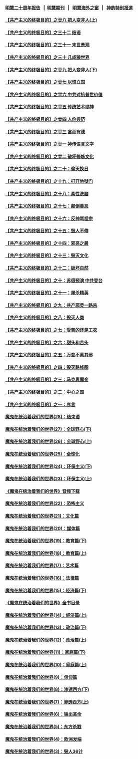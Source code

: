 #### [明慧二十周年报告](https://github.com/gfw-breaker/mh-reports/blob/master/README.md?t=07182237) &nbsp;&nbsp;|&nbsp;&nbsp;[明慧期刊](https://github.com/gfw-breaker/mh-qikan) &nbsp;&nbsp;|&nbsp;&nbsp; [明慧海外之窗](https://github.com/gfw-breaker/mh-news/blob/master/README.md?t=07182237) &nbsp;&nbsp;|&nbsp;&nbsp; [神韵特别报道](https://github.com/gfw-breaker/mh-news/blob/master/shenyun.md?t=07182237) 

#### [【共产主义的终极目的】之廿八 把人变非人(上)](../pages/nsc422/n11340492.md?t=07182237) 

#### [【共产主义的终极目的】之三十二 结语](../pages/nsc422/n11360535.md?t=07182237) 

#### [【共产主义的终极目的】之三十一 末世景观](../pages/nsc422/n11351129.md?t=07182237) 

#### [【共产主义的终极目的】之三十 几成狼世界](../pages/nsc422/n11348280.md?t=07182237) 

#### [【共产主义的终极目的】之廿九 把人变非人(下)](../pages/nsc422/n11344140.md?t=07182237) 

#### [【共产主义的终极目的】之廿七 以恨立国](../pages/nsc422/n11336944.md?t=07182237) 

#### [【共产主义的终极目的】之廿六 中共对抗普世价值](../pages/nsc422/n11324785.md?t=07182237) 

#### [【共产主义的终极目的】之廿五 传统艺术颂神](../pages/nsc422/n11296396.md?t=07182237) 

#### [【共产主义的终极目的】之廿四 人伦典范](../pages/nsc422/n11296397.md?t=07182237) 

#### [【共产主义的终极目的】之廿三 富而有德](../pages/nsc422/n11283598.md?t=07182237) 

#### [【共产主义的终极目的】之廿一 神传语言文字](../pages/nsc422/n11263265.md?t=07182237) 

#### [【共产主义的终极目的】之廿二 破坏修炼文化](../pages/nsc422/n11245728.md?t=07182237) 

#### [【共产主义的终极目的】之二十：偷天换日](../pages/nsc422/n11238846.md?t=07182237) 

#### [【共产主义的终极目的】之十九：打开地狱门](../pages/nsc422/n11206376.md?t=07182237) 

#### [【共产主义的终极目的】之十八：柔性洗脑](../pages/nsc422/n11199994.md?t=07182237) 

#### [【共产主义的终极目的】之十七：颠倒善恶](../pages/nsc422/n11179782.md?t=07182237) 

#### [【共产主义的终极目的】之十六：反神骂祖宗](../pages/nsc422/n11166798.md?t=07182237) 

#### [【共产主义的终极目的】之十五：毁人不倦](../pages/nsc422/n11166792.md?t=07182237) 

#### [【共产主义的终极目的】之十四：邪恶之最](../pages/nsc422/n11150249.md?t=07182237) 

#### [【共产主义的终极目的】之十三：毁灭文化](../pages/nsc422/n11135227.md?t=07182237) 

#### [【共产主义的终极目的】之十二：破坏自然](../pages/nsc422/n11135214.md?t=07182237) 

#### [【共产主义的终极目的】之十：苏俄预演 中共登台](../pages/nsc422/n11118424.md?t=07182237) 

#### [【共产主义的终极目的】之十一：屠杀精英](../pages/nsc422/n11118442.md?t=07182237) 

#### [【共产主义的终极目的】之九：共产邪灵一路杀](../pages/nsc422/n11114139.md?t=07182237) 

#### [【共产主义的终极目的】之八：毁灭人类](../pages/nsc422/n11108503.md?t=07182237) 

#### [【共产主义的终极目的】之七：受苦的还是工农](../pages/nsc422/n11101809.md?t=07182237) 

#### [【共产主义的终极目的】之六：甜头和苦头](../pages/nsc422/n11096971.md?t=07182237) 

#### [【共产主义的终极目的】之五：万变不离其邪](../pages/nsc422/n11091285.md?t=07182237) 

#### [【共产主义的终极目的】之四：毁灭路线图](../pages/nsc422/n11086284.md?t=07182237) 

#### [【共产主义的终极目的】之三：马克思魔变](../pages/nsc422/n11061941.md?t=07182237) 

#### [【共产主义的终极目的】之二：中心之国](../pages/nsc422/n11047728.md?t=07182237) 

#### [【共产主义的终极目的】之一：序言](../pages/nsc422/n11086077.md?t=07182237) 

#### [魔鬼在统治着我们的世界(28)：结束语](../pages/nsc422/n10936246.md?t=07182237) 

#### [魔鬼在统治着我们的世界(27)：全球野心(下)](../pages/nsc422/n10928319.md?t=07182237) 

#### [魔鬼在统治着我们的世界(26)：全球野心(上)](../pages/nsc422/n10900318.md?t=07182237) 

#### [魔鬼在统治着我们的世界(25)：全球化](../pages/nsc422/n10788205.md?t=07182237) 

#### [魔鬼在统治着我们的世界(24)：环保主义(下)](../pages/nsc422/n10695307.md?t=07182237) 

#### [魔鬼在统治着我们的世界(23)：环保主义(上)](../pages/nsc422/n10688613.md?t=07182237) 

#### [《魔鬼在统治着我们的世界》音频下载](../pages/nsc422/n10635553.md?t=07182237) 

#### [魔鬼在统治着我们的世界(22)：恐怖主义](../pages/nsc422/n10614727.md?t=07182237) 

#### [魔鬼在统治着我们的世界(21)：文化篇](../pages/nsc422/n10597706.md?t=07182237) 

#### [魔鬼在统治着我们的世界(20)：媒体篇](../pages/nsc422/n10586579.md?t=07182237) 

#### [魔鬼在统治着我们的世界(19)：教育篇(下)](../pages/nsc422/n10564808.md?t=07182237) 

#### [魔鬼在统治着我们的世界(18)：教育篇(上)](../pages/nsc422/n10526970.md?t=07182237) 

#### [魔鬼在统治着我们的世界(17)：艺术篇](../pages/nsc422/n10499093.md?t=07182237) 

#### [魔鬼在统治着我们的世界(16)：法律篇](../pages/nsc422/n10485969.md?t=07182237) 

#### [魔鬼在统治着我们的世界(15)：经济篇(下)](../pages/nsc422/n10469975.md?t=07182237) 

#### [《魔鬼在统治着我们的世界》全书目录](../pages/nsc422/n10464261.md?t=07182237) 

#### [魔鬼在统治着我们的世界(14)：经济篇(上)](../pages/nsc422/n10457370.md?t=07182237) 

#### [魔鬼在统治着我们的世界(13)：政治篇(下)](../pages/nsc422/n10448270.md?t=07182237) 

#### [魔鬼在统治着我们的世界(12)：政治篇(上)](../pages/nsc422/n10444576.md?t=07182237) 

#### [魔鬼在统治着我们的世界(11)：家庭篇(下)](../pages/nsc422/n10440961.md?t=07182237) 

#### [魔鬼在统治着我们的世界(10)：家庭篇(上)](../pages/nsc422/n10435448.md?t=07182237) 

#### [魔鬼在统治着我们的世界(9)：信仰篇](../pages/nsc422/n10432159.md?t=07182237) 

#### [魔鬼在统治着我们的世界(8)：渗透西方(下)](../pages/nsc422/n10429603.md?t=07182237) 

#### [魔鬼在统治着我们的世界(7)：渗透西方(上)](../pages/nsc422/n10426013.md?t=07182237) 

#### [魔鬼在统治着我们的世界(6)：输出革命](../pages/nsc422/n10421536.md?t=07182237) 

#### [魔鬼在统治着我们的世界(5)：东方杀戮](../pages/nsc422/n10417707.md?t=07182237) 

#### [魔鬼在统治着我们的世界(4)：欧洲发端](../pages/nsc422/n10414890.md?t=07182237) 

#### [魔鬼在统治着我们的世界(3)：毁人36计](../pages/nsc422/n10411583.md?t=07182237) 

